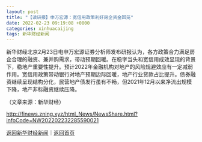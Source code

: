 ```yaml
---
layout: post
title: "【读研报】申万宏源：宽信用政策利好房企资金回笼"
date: 2022-02-23 09:19:08 +0800
categories: xinhuacaijing
tags: 新华财经新闻
---
```

<p>新华财经北京2月23日电申万宏源证券分析师发布研报认为，各方政策合力满足房企合理的融资、兼并购需求，带动预期回暖。在稳字当头和宽信用成效显现的背景下，稳地产重要性提升。预计2022年金融机构对地产的风险规避效应有一定减弱作用。宽信用政策带动银行对地产预期边际回暖，地产行业贷款占比提升。债券融资继续呈现结构分化，民营地产债发行虽有不畅，但2021年12月以来净流出规模下降，地产非标融资继续压降。</p><p class="em_media">（文章来源：新华财经）</p>

<http://finews.zning.xyz/html_News/NewsShare.html?infoCode=NW202202232285590021>

[返回新华财经新闻](//finews.withounder.com/category/xinhuacaijing.html)｜[返回首页](//finews.withounder.com/)